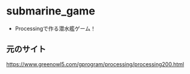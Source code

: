 # submarine_game
- Processingで作る潜水艦ゲーム！

## 元のサイト
https://www.greenowl5.com/gprogram/processing/processing200.html
